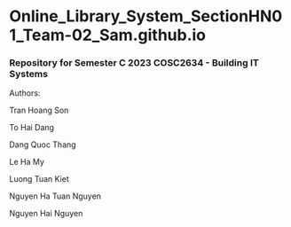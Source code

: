 # Online_Library_System_SectionHN01_Team-02_Sam.github.io
### Repository for Semester C 2023 COSC2634 - Building IT Systems

Authors:

Tran Hoang Son

To Hai Dang

Dang Quoc Thang

Le Ha My

Luong Tuan Kiet

Nguyen Ha Tuan Nguyen

Nguyen Hai Nguyen
